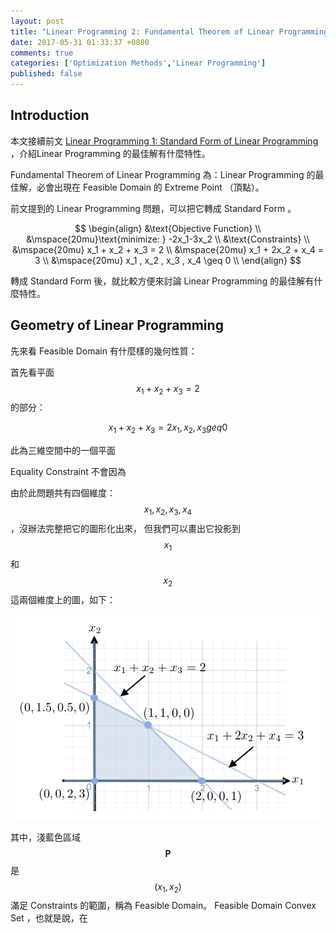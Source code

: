 ```yaml
---
layout: post
title: "Linear Programming 2: Fundamental Theorem of Linear Programming"
date: 2017-05-31 01:33:37 +0800
comments: true
categories: ['Optimization Methods','Linear Programming']
published: false 
---
```



## Introduction

本文接續前文 [Linear Programming 1: Standard Form of Linear Programming](/blog/2017/05/30/linear-programming) ，介紹Linear Programming 的最佳解有什麼特性。

Fundamental Theorem of Linear Programming 為：Linear Programming 的最佳解，必會出現在 Feasible Domain 的 Extreme Point （頂點）。

前文提到的 Linear Programming 問題，可以把它轉成 Standard Form 。

$$
\begin{align}
&\text{Objective Function} \\
&\mspace{20mu}\text{minimize: } -2x_1-3x_2  \\
&\text{Constraints} \\
&\mspace{20mu} x_1 + x_2 + x_3 =  2 \\
&\mspace{20mu} x_1 + 2x_2 + x_4 = 3 \\
&\mspace{20mu} x_1 , x_2 , x_3 , x_4 \geq 0  \\
\end{align}
$$

轉成 Standard Form 後，就比較方便來討論 Linear Programming 的最佳解有什麼特性。

## Geometry of Linear Programming 

先來看 Feasible Domain 有什麼樣的幾何性質：

首先看平面 $$x_1 + x_2 + x_3 =  2$$  的部分：


$$
x_1 + x_2 + x_3 =  2 
x_1 , x_2 , x_3 geq 0
$$


此為三維空間中的一個平面


Equality Constraint 不會因為


由於此問題共有四個維度：$$x_1,x_2,x_3,x_4$$ ，沒辦法完整把它的圖形化出來，
但我們可以畫出它投影到 $$x_1$$ 和 $$x_2$$ 這兩個維度上的圖，如下：


![](/images/new/linearprog2.png)


其中，淺藍色區域 $$\mathbf{P}$$ 是 $$(x_1,x_2)$$ 滿足 Constraints 的範圍，稱為 Feasible Domain。
Feasible Domain  Convex Set ，也就是說，在



